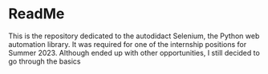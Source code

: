 # ReadMe

This is the repository dedicated to the autodidact Selenium, the Python web automation library. It was required for one of the internship positions for Summer 2023. Although ended up with other opportunities, I still decided to go through the basics
